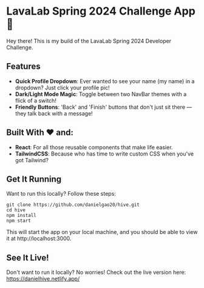 # LavaLab Spring 2024 Challenge App 🚀

Hey there! This is my build of the LavaLab Spring 2024 Developer Challenge.

## Features

- **Quick Profile Dropdown**: Ever wanted to see your name (my name) in a dropdown? Just click your profile pic!
- **Dark/Light Mode Magic**: Toggle between two NavBar themes with a flick of a switch!
- **Friendly Buttons**: 'Back' and 'Finish' buttons that don't just sit there — they talk back with a message!

## Built With ❤️ and:

- **React**: For all those reusable components that make life easier.
- **TailwindCSS**: Because who has time to write custom CSS when you've got Tailwind?

## Get It Running

Want to run this locally? Follow these steps:

```
git clone https://github.com/danielgao20/hive.git
cd hive
npm install
npm start
```
This will start the app on your local machine, and you should be able to view it at http://localhost:3000.

## See It Live!

Don't want to run it locally? No worries! Check out the live version here: https://danielhive.netlify.app/
